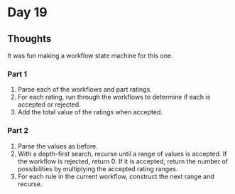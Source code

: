 # Day 19

## Thoughts

It was fun making a workflow state machine for this one.

### Part 1

1. Parse each of the workflows and part ratings.
2. For each rating, run through the workflows to determine if each is accepted or rejected.
3. Add the total value of the ratings when accepted.

### Part 2

1. Parse the values as before.
2. With a depth-first search, recurse until a range of values is accepted. If the workflow is rejected, return 0. If it is accepted, return the number of possibilities by multiplying the accepted rating ranges.
3. For each rule in the current workflow, construct the next range and recurse.
